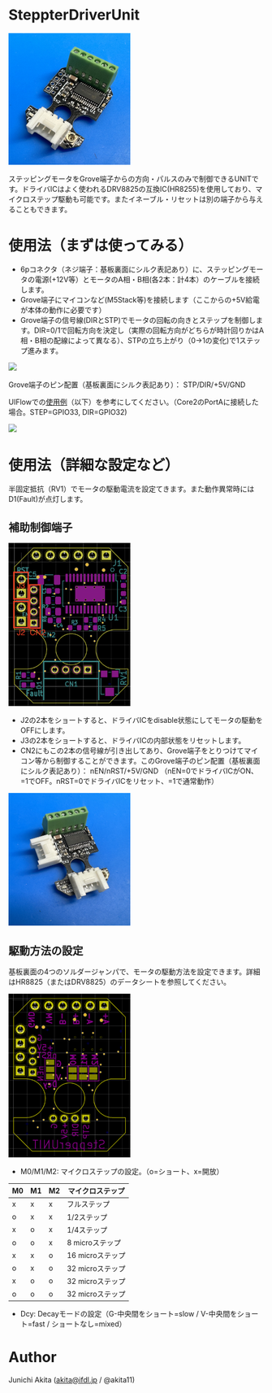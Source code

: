 # SteppterDriverUnit

<img src="https://github.com/akita11/StepperDriverUnit/blob/main/StepperDriverU.jpg" width="240px">

ステッピングモータをGrove端子からの方向・パルスのみで制御できるUNITです。ドライバICはよく使われるDRV8825の互換IC(HR8255)を使用しており、マイクロステップ駆動も可能です。またイネーブル・リセットは別の端子から与えることもできます。

# 使用法（まずは使ってみる）

- 6pコネクタ（ネジ端子：基板裏面にシルク表記あり）に、ステッピングモータの電源(+12V等）とモータのA相・B相(各2本：計4本）のケーブルを接続します。
- Grove端子にマイコンなど(M5Stack等)を接続します（ここからの+5V給電が本体の動作に必要です）
- Grove端子の信号線(DIRとSTP)でモータの回転の向きとステップを制御します。DIR=0/1で回転方向を決定し（実際の回転方向がどちらが時計回りかはA相・B相の配線によって異なる）、STPの立ち上がり（0→1の変化)で1ステップ進みます。

<img src="https://github.com/akita11/StepperDriverUnit/blob/main/StepperDriver_usage.jpg" width="240px">

Grove端子のピン配置（基板裏面にシルク表記あり）： STP/DIR/+5V/GND

UIFlowでの[使用例](StepperDriver_test.m5f)（以下）を参考にしてください。（Core2のPortAに接続した場合。STEP=GPIO33, DIR=GPIO32)

<img src="https://github.com/akita11/StepperDriverUnit/blob/main/StepperDriver_test.png" width="320px">


# 使用法（詳細な設定など）

半固定抵抗（RV1）でモータの駆動電流を設定てきます。また動作異常時にはD1(Fault)が点灯します。


## 補助制御端子

<img src="https://github.com/akita11/StepperDriverUnit/blob/main/StepperDriverU_front.png" width="240px">

- J2の2本をショートすると、ドライバICをdisable状態にしてモータの駆動をOFFにします。
- J3の2本をショートすると、ドライバICの内部状態をリセットします。
- CN2にもこの2本の信号線が引き出してあり、Grove端子をとりつけてマイコン等から制御することができます。このGrove端子のピン配置（基板裏面にシルク表記あり）： nEN/nRST/+5V/GND （nEN=0でドライバICがON、=1でOFF。nRST=0でドライバICをリセット、=1で通常動作）

<img src="https://github.com/akita11/StepperDriverUnit/blob/main/StepperDriverU_appendix.jpg" width="240px">

## 駆動方法の設定

基板裏面の4つのソルダージャンパで、モータの駆動方法を設定できます。詳細はHR8825（またはDRV8825）のデータシートを参照してください。

<img src="https://github.com/akita11/StepperDriverUnit/blob/main/StepperDriverU_back.png" width="240px">

- M0/M1/M2: マイクロステップの設定。（o=ショート、x=開放）

| M0 | M1 | M2 | マイクロステップ |
| -- | -- | -- | -- |
| x  | x  | x  | フルステップ |
| o  | x  | x  | 1/2ステップ |
| x  | o  | x  | 1/4ステップ |
| o  | o  | x  | 8 microステップ |
| x  | x  | o  | 16 microステップ |
| o  | x  | o  | 32 microステップ |
| x  | o  | o  | 32 microステップ |
| o  | o  | o  | 32 microステップ |

- Dcy: Decayモードの設定（G-中央間をショート=slow / V-中央間をショート=fast / ショートなし=mixed）

# Author

Junichi Akita (akita@ifdl.jp / @akita11)
